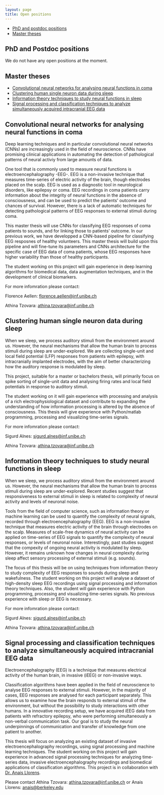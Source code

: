 ```yaml
---
layout: page
title: Open positions
---
```


* [PhD and postdoc positions](#phd-and-postdoc-positions)
* [Master theses](#master-theses) 
 

## PhD and Postdoc positions
We do not have any open positions at the moment. 

## Master theses

* [Convolutional neural networks for analysing neural functions in coma](#convolutional-neural-networks-for-analysing-neural-functions-in-coma)
* [Clustering human single neuron data during sleep](#clustering-human-single-neuron-data-during-sleep)
* [Information theory techniques to study neural functions in sleep](#information-theory-techniques-to-study-neural-functions-in-sleep)
* [Signal processing and classification techniques to analyze simultaneously acquired intracranial EEG data](#signal-processing-and-classification-techniques-to-analyze-simultaneously-acquired-intracranial-eeg-data)

## Convolutional neural networks for analysing neural functions in coma

Deep learning techniques and in particular convolutional neural networks (CNNs) are increasingly used in the field of neuroscience. CNNs have promising clinical applications in automating the detection of pathological patterns of neural activiy from large amounts of data.

One tool that is commonly used to measure neural functions is electroencephalography -EEG-. EEG is a non-invasive technique that measures time-series of electric activity of the brain, though electrodes placed on the scalp. EEG is used as a diagnostic tool in neurological disorders, like epilepsy or coma. EEG recordings in coma patients carry information about the integrity of neural functions in the absence of consciousness, and can be used to predict the patients' outcome and chances of survival. However, there is a lack of automatic techniques for detecting pathological patterns of EEG responses to external stimuli during coma.

This master thesis will use CNNs for classifying EEG responses of coma patients to sounds, and for linking those to patients' outcome. In our previous work, we have developped a CNN-based pipeline for classifying EEG resposnes of healthy volunteers. This master thesis will build upon this pipeline and will fine-tune its parameters and CNNs architecture for the specific case of EEG data of coma patients, whose EEG responses have higher variability than those of healthy participants. 

The student working on this project will gain experience in deep learning algorithms for biomedical data, data augmentation techniques, and in the development of clinical biomarkers.

For more infomration please contact:

Florence Aellen: florence.aellen@inf.unibe.ch

Athina Tzovara: athina.tzovara@inf.unibe.ch

## Clustering human single neuron data during sleep

When we sleep, we process auditory stimuli from the environment around us. However, the neural mechanisms that allow the human brain to process stimuli during sleep are under-explored. We are collecting single-unit and local field potential (LFP) responses from patients with epilepsy, with intracranially implanted electrodes, with the aim of better characterizing how the auditory response is modulated by sleep.

This project, suitable for a master or bachelors thesis, will primarily focus on spike sorting of single-unit data and analysing firing rates and local field potentials in response to auditory stimuli.

The student working on it will gain experience with processing and analysis of a rich electrophysiological dataset and contribute to expanding the understanding of how information processing is altered by the absence of consciousness. This thesis will give experience with Python/matlab programming, processing and visualizing time-series signals.

For more infomration please contact:

Sigurd Alnes: sigurd.alnes@inf.unibe.ch

Athina Tzovara: athina.tzovara@inf.unibe.ch


## Information theory techniques to study neural functions in sleep

When we sleep, we process auditory stimuli from the environment around us. However, the neural mechanisms that allow the human brain to process stimuli during sleep are under-explored. Recent studies suggest that responsiveness to external stimuli in sleep is related to complexity of neural activity and levels of neuronal noise. 

Tools from the field of computer science, such as information theory or machine learning can be used to quantify the complexity of neural signals, recorded through electroencephalography (EEG). EEG is a non-invasive technique that measures electric activity of the brain through electrodes on the scalp. Measures of scale-free dynamics of neural activity can be applied on time-series of EEG signals to quantify the complexity of neural responses, or levels of neuronal noise. Interestingly, past studies suggest that the compexity of ongoing neural activity is modulated by sleep. However, it remains unknown how changes in neural complexity during sleep affect sensory processing of external stimuli (e.g. sounds). 

The focus of this thesis will be on using techniques from information theory to study complexity of EEG responses to sounds during sleep and wakefulness. The student working on this project will analyse a dataset of high-density sleep EEG recordings using signal processing and information theory techniques. Also, the student will gain experience with Python programming, processing and visualizing time-series signals. No previous experience with sleep or EEG is necessary. 

For more infomration please contact:

Sigurd Alnes: sigurd.alnes@inf.unibe.ch

Athina Tzovara: athina.tzovara@inf.unibe.ch


## Signal processing and classification techniques to analyze simultaneously acquired intracranial EEG data

Electroencephalography (EEG) is a technique that measures electrical activity of the human brain, in invasive (iEEG) or non-invasive ways.

Classification algorithms have been applied in the field of neuroscience to analyse EEG responses to external stimuli. However, in the majority of cases, EEG responses are analysed for each participant separately. This allows us to examine how the brain responds to external stimuli of the environment, but without the possibility to study interactions with other humans. In a innovative recording setup, we have acquired iEEG data from patients with refractory epilepsy, who were performing simultaneously a non-verbal communication task. Our goal is to study the neural underpinnings of communication and transfer of knowledge from one patient to another.

This thesis will focus on analyzing an existing dataset of invasive electroencephalography recordings, using signal processing and machine learning techniques. The student working on this project will gain experience in advanced signal processing techniques for analyzing time-series data, invasive electroencephalography recordings and biomedical applications of classification algorithms.
This project is in collaboration with [Dr. Anais Llorens](https://knightlab.neuro.berkeley.edu/post-docs/anais-llorens).

Please contact Athina Tzovara: athina.tzovara@inf.unibe.ch or Anais Llorens: anais@berkeley.edu  

